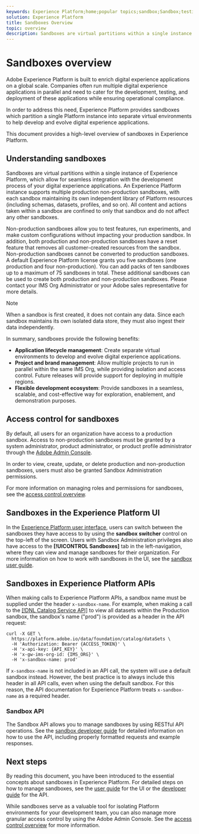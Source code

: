 ```yaml
---
keywords: Experience Platform;home;popular topics;sandbox;Sandbox;testing;Testing
solution: Experience Platform
title: Sandboxes Overview
topic: overview
description: Sandboxes are virtual partitions within a single instance of Experience Platform, which allow for seamless integration with the development process of your digital experience applications.
---
```


# Sandboxes overview

Adobe Experience Platform is built to enrich digital experience applications on a global scale. Companies often run multiple digital experience applications in parallel and need to cater for the development, testing, and deployment of these applications while ensuring operational compliance.

In order to address this need, Experience Platform provides sandboxes which partition a single Platform instance into separate virtual environments to help develop and evolve digital experience applications.

This document provides a high-level overview of sandboxes in Experience Platform.

## Understanding sandboxes

Sandboxes are virtual partitions within a single instance of Experience Platform, which allow for seamless integration with the development process of your digital experience applications. An Experience Platform instance supports multiple production non-production sandboxes, with each sandbox maintaining its own independent library of Platform resources (including schemas, datasets, profiles, and so on). All content and actions taken within a sandbox are confined to only that sandbox and do not affect any other sandboxes.

Non-production sandboxes allow you to test features, run experiments, and make custom configurations without impacting your production sandbox. In addition, both production and non-production sandboxes have a reset feature that removes all customer-created resources from the sandbox. Non-production sandboxes cannot be converted to production sandboxes. A default Experience Platform license grants you five sandboxes (one production and four non-production). You can add packs of ten sandboxes up to a maximum of 75 sandboxes in total. These additional sandboxes can be used to create both production and non-production sandboxes. Please contact your IMS Org Administrator or your Adobe sales representative for more details.

>[!NOTE]
>
>When a sandbox is first created, it does not contain any data. Since each sandbox maintains its own isolated data store, they must also ingest their data independently.

In summary, sandboxes provide the following benefits:

* **Application lifecycle management**: Create separate virtual environments to develop and evolve digital experience applications.
* **Project and brand management**: Allow multiple projects to run in parallel within the same IMS Org, while providing isolation and access control. Future releases will provide support for deploying in multiple regions.
* **Flexible development ecosystem**: Provide sandboxes in a seamless, scalable, and cost-effective way for exploration, enablement, and demonstration purposes.

## Access control for sandboxes

By default, all users for an organization have access to a production sandbox. Access to non-production sandboxes must be granted by a system administrator, product administrator, or product profile administrator through the [Adobe Admin Console](https://adminconsole.adobe.com).

In order to view, create, update, or delete production and non-production sandboxes, users must also be granted Sandbox Administration permissions.

For more information on managing roles and permissions for sandboxes, see the [access control overview](../access-control/home.md).

## Sandboxes in the Experience Platform UI

In the [Experience Platform user interface](https://platform.adobe.com), users can switch between the sandboxes they have access to by using the **sandbox switcher** control on the top-left of the screen.  Users with Sandbox Administration privileges also have access to the **[!UICONTROL Sandboxes]** tab in the left-navigation, where they can view and manage sandboxes for their organization. For more information on how to work with sandboxes in the UI, see the [sandbox user guide](ui/overview.md).

## Sandboxes in Experience Platform APIs

When making calls to Experience Platform APIs, a sandbox name must be supplied under the header `x-sandbox-name`. For example, when making a call to the [[!DNL Catalog Service API]](https://www.adobe.io/apis/experienceplatform/home/api-reference.html#!acpdr/swagger-specs/catalog.yaml) to view all datasets within the Production sandbox, the sandbox's name ("prod") is provided as a header in the API request:

```shell
curl -X GET \
  https://platform.adobe.io/data/foundation/catalog/dataSets \
  -H 'Authorization: Bearer {ACCESS_TOKEN}' \
  -H 'x-api-key: {API_KEY}' \
  -H 'x-gw-ims-org-id: {IMS_ORG}' \
  -H 'x-sandbox-name: prod'
```

If `x-sandbox-name` is not included in an API call, the system will use a default sandbox instead. However, the best practice is to always include this header in all API calls, even when using the default sandbox. For this reason, the API documentation for Experience Platform treats `x-sandbox-name` as a required header.

### Sandbox API

The Sandbox API allows you to manage sandboxes by using RESTful API operations. See the [sandbox developer guide](api/getting-started.md) for detailed information on how to use the API, including properly formatted requests and example responses.

## Next steps

By reading this document, you have been introduced to the essential concepts about sandboxes in Experience Platform. For detailed steps on how to manage sandboxes, see the [user guide](ui/overview.md) for the UI or the [developer guide](./api/getting-started.md) for the API.

While sandboxes serve as a valuable tool for isolating Platform environments for your development team, you can also manage more granular access control by using the Adobe Admin Console. See the [access control overview](../access-control/home.md) for more information.
